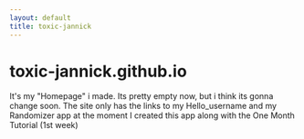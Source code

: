 ```yaml
---
layout: default
title: toxic-jannick
---
```

# toxic-jannick.github.io
It's my "Homepage" i made. Its pretty empty now, but i think its gonna change soon. The site only has the links to my Hello_username and my Randomizer app at the moment
I created this app along with the One Month Tutorial (1st week)
